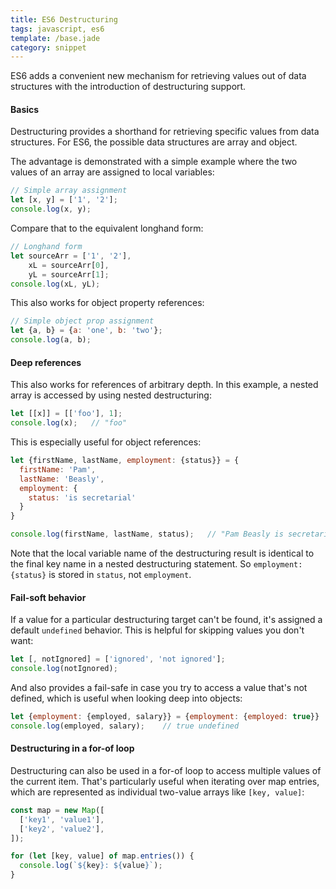 ```yaml
---
title: ES6 Destructuring
tags: javascript, es6
template: /base.jade
category: snippet
---
```


ES6 adds a convenient new mechanism for retrieving values out of data structures with the introduction of destructuring support.

#### Basics

Destructuring provides a shorthand for retrieving specific values from data structures. For ES6, the possible data structures are array and object.

The advantage is demonstrated with a simple example where the two values of an array are assigned to local variables:

```javascript
// Simple array assignment
let [x, y] = ['1', '2'];
console.log(x, y);
```

Compare that to the equivalent longhand form:

```javascript
// Longhand form
let sourceArr = ['1', '2'],
    xL = sourceArr[0],
    yL = sourceArr[1];
console.log(xL, yL);
```

This also works for object property references:

```javascript
// Simple object prop assignment
let {a, b} = {a: 'one', b: 'two'};
console.log(a, b);
```

#### Deep references

This also works for references of arbitrary depth. In this example, a nested array is accessed by using nested destructuring:

```javascript
let [[x]] = [['foo'], 1];
console.log(x);   // "foo"
```

This is especially useful for object references:

```javascript
let {firstName, lastName, employment: {status}} = {
  firstName: 'Pam',
  lastName: 'Beasly',
  employment: {
    status: 'is secretarial'
  }
}

console.log(firstName, lastName, status);   // "Pam Beasly is secretarial"
```

Note that the local variable name of the destructuring result is identical to the final key name in a nested destructuring statement. So `employment: {status}` is stored in `status`, not `employment`.

#### Fail-soft behavior

If a value for a particular destructuring target can't be found, it's assigned a default `undefined` behavior. This is helpful for skipping values you don't want:

```javascript
let [, notIgnored] = ['ignored', 'not ignored'];
console.log(notIgnored);
```

And also provides a fail-safe in case you try to access a value that's not defined, which is useful when looking deep into objects:

```javascript
let {employment: {employed, salary}} = {employment: {employed: true}}
console.log(employed, salary);    // true undefined
```

#### Destructuring in a for-of loop

Destructuring can also be used in a for-of loop to access multiple values of the current item. That's particularly useful when iterating over map entries, which are represented as individual two-value arrays like `[key, value]`:

```javascript
const map = new Map([
  ['key1', 'value1'],
  ['key2', 'value2'],
]);

for (let [key, value] of map.entries()) {
  console.log(`${key}: ${value}`);
}
```
